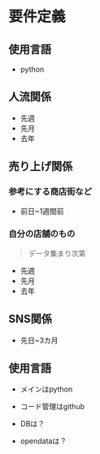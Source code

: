 # 要件定義

## 使用言語

- python

## 人流関係

- 先週
- 先月
- 去年

## 売り上げ関係

### 参考にする商店街など

- 前日~1週間前

### 自分の店舗のもの

> データ集まり次第

- 先週
- 先月
- 去年

## SNS関係

- 先日~3カ月

## 使用言語

- メインはpython

- コード管理はgithub

- DBは？

- opendataは？